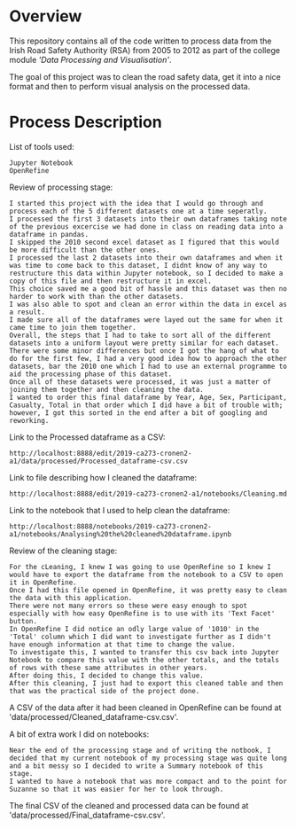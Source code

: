 # Overview
This repository contains all of the code written to process data from the Irish Road Safety Authority (RSA) from 2005 to 2012 as part of the college module *'Data Processing and Visualisation'*.

The goal of this project was to clean the road safety data, get it into a nice format and then to perform visual analysis on the processed data.



# Process Description

List of tools used:

    Jupyter Notebook
    OpenRefine
    

Review of processing stage:

    I started this project with the idea that I would go through and process each of the 5 different datasets one at a time seperatly.
    I processed the first 3 datasets into their own dataframes taking note of the previous excercise we had done in class on reading data into a dataframe in pandas.
    I skipped the 2010 second excel dataset as I figured that this would be more difficult than the other ones.
    I processed the last 2 datasets into their own dataframes and when it was time to come back to this dataset, I didnt know of any way to restructure this data within Jupyter notebook, so I decided to make a copy of this file and then restructure it in excel.
    This choice saved me a good bit of hassle and this dataset was then no harder to work with than the other datasets.
    I was also able to spot and clean an error within the data in excel as a result.
    I made sure all of the dataframes were layed out the same for when it came time to join them together.
    Overall, the steps that I had to take to sort all of the different datasets into a uniform layout were pretty similar for each dataset.
    There were some minor differences but once I got the hang of what to do for the first few, I had a very good idea how to approach the other datasets, bar the 2010 one which I had to use an external programme to aid the processing phase of this dataset.
    Once all of these datasets were processed, it was just a matter of joining them together and then cleaning the data.
    I wanted to order this final dataframe by Year, Age, Sex, Participant, Casualty, Total in that order which I did have a bit of trouble with; however, I got this sorted in the end after a bit of googling and reworking.

Link to the Processed dataframe as a CSV:

    http://localhost:8888/edit/2019-ca273-cronen2-a1/data/processed/Processed_dataframe-csv.csv

Link to file describing how I cleaned the dataframe:

    http://localhost:8888/edit/2019-ca273-cronen2-a1/notebooks/Cleaning.md
    
Link to the notebook that I used to help clean the dataframe:

    http://localhost:8888/notebooks/2019-ca273-cronen2-a1/notebooks/Analysing%20the%20cleaned%20dataframe.ipynb
    
    
Review of the cleaning stage:

    For the cLeaning, I knew I was going to use OpenRefine so I knew I would have to export the dataframe from the notebook to a CSV to open it in OpenRefine.
    Once I had this file opened in OpenRefine, it was pretty easy to clean the data with this application.
    There were not many errors so these were easy enough to spot especially with how easy OpenRefine is to use with its 'Text Facet' button.
    In OpenRefine I did notice an odly large value of '1010' in the 'Total' column which I did want to investigate further as I didn't have enough information at that time to change the value.
    To investigate this, I wanted to transfer this csv back into Jupyter Notebook to compare this value with the other totals, and the totals of rows with these same attributes in other years.
    After doing this, I decided to change this value.
    After this cleaning, I just had to export this cleaned table and then that was the practical side of the project done.

A CSV of the data after it had been cleaned in OpenRefine can be found at 'data/processed/Cleaned_dataframe-csv.csv'.

A bit of extra work I did on notebooks:

    Near the end of the processing stage and of writing the notbook, I decided that my current notebook of my processing stage was quite long and a bit messy so I decided to write a Summary notebook of this stage.
    I wanted to have a notebook that was more compact and to the point for Suzanne so that it was easier for her to look through.

The final CSV of the cleaned and processed data can be found at 'data/processed/Final_dataframe-csv.csv'.
